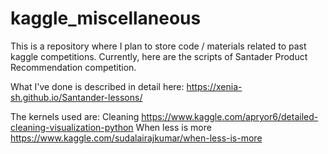 # kaggle_miscellaneous

This is a repository where I plan to store code / materials related to past kaggle competitions. 
Currently, here are the scripts of Santader Product Recommendation competition. 

What I've done is described in detail here: 
https://xenia-sh.github.io/Santander-lessons/ 

The kernels used are: 
Cleaning https://www.kaggle.com/apryor6/detailed-cleaning-visualization-python 
When less is more https://www.kaggle.com/sudalairajkumar/when-less-is-more 
